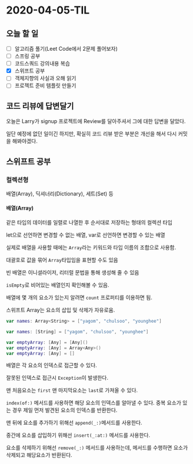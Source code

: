 # 2020-04-05-TIL

## 오늘 할 일

- [ ] 알고리즘 풀기(Leet Code에서 2문제 풀어보자)
- [ ] 스프링 공부
- [ ] 코드스쿼드 강의내용 복습
- [x] 스위프트 공부
- [ ] 객체지향의 사실과 오해 읽기
- [ ] 프로젝트 준비 템플릿 만들기

## 코드 리뷰에 답변달기

오늘은 Larry가 signup 프로젝트에 Review를 달아주셔서 그에 대한 답변을 달았다.

일단 예정에 없던 일이긴 하지만, 확실히 코드 리뷰 받은 부분은 개선을 해서 다시 커밋을 해봐야겠다.

## 스위프트 공부

### 컬렉션형

배열(Array), 딕셔너리(Dictionary), 세트(Set) 등

#### 배열(Array)

같은 타입의 데이터를 일렬로 나열한 후 순서대로 저장하는 형태의 컬렉션 타입

let으로 선언하면 변경할 수 없는 배열, var로 선언하면 변경할 수 있는 배열

실제로 배열을 사용할 때에는 `Array`라는 키워드와 타입 이름의 조합으로 사용함.

대괄호로 값을 묶어 `Array`타입임을 표현할 수도 있음

빈 배열은 이니셜라이저, 리터럴 문법을 통해 생성해 줄 수 있음

`isEmpty`로 비어있는 배열인지 확인해볼 수 있음.

배열에 몇 개의 요소가 있는지 알려면 `count` 프로퍼티를 이용하면 됨.

스위프트 Array는 요소의 삽입 및 삭제가 자유로움.

```swift
var names: Array<String> = ["yagom", "chulsoo", "younghee"]

var names: [String] = ["yagom", "chulsoo", "younghee"]

var emptyArray: [Any] = [Any]()
var emptyArray: [Any] = Array<Any>()
var emptyArray: [Any] = []
```

배열은 각 요소의 인덱스로 접근할 수 있다.

잘못된 인덱스로 접근시 `Exception`이 발생한다.

맨 처음요소는 `first` 맨 마지막요소는 `last`로 가져올 수 있다.

`index(of:)` 메서드를 사용하면 해당 요소의 인덱스를 알아낼 수 있다.
중복 요소가 있는 경우 제일 먼저 발견된 요소의 인덱스를 반환한다.

맨 뒤에 요소를 추가하기 위해선 `append(_:)`메서드를 사용한다.

중간에 요소를 삽입하기 위해선 `insert(_:at:)` 메서드를 사용한다.

요소를 삭제하기 위해선 `remove(_:)` 메서드를 사용하는데, 메서드를 수행하면 요소가 삭제되고 해당요소가 반환된다.